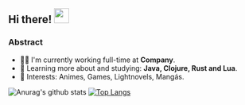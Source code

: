 ## Hi there! <img src="https://raw.githubusercontent.com/iampavangandhi/iampavangandhi/master/gifs/Hi.gif" width="30px"></h2>
### Abstract

- 👨‍💻 I'm currently working full-time at **Company**.
- 🌱 Learning more about and studying: **Java, Clojure, Rust and Lua**.
- 💙 Interests: Animes, Games, Lightnovels, Mangás.

![Anurag's github stats](https://github-readme-stats.vercel.app/api?username=maxpdr96&show_icons=true&theme=dracula)
[![Top Langs](https://github-readme-stats.vercel.app/api/top-langs/?username=maxpdr96&layout=compact&langs_count=5&hide=CSS,html&theme=dracula)](https://github.com/maxpdr96/github-readme-stats)


<!--
**maxpdr96/maxpdr96** is a ✨ _special_ ✨ repository because its `README.md` (this file) appears on your GitHub profile.

Here are some ideas to get you started:

- 🔭 I’m currently working on ...
- 🌱 I’m currently learning ...
- 👯 I’m looking to collaborate on ...
- 🤔 I’m looking for help with ...
- 💬 Ask me about ...
- 📫 How to reach me: ...
- 😄 Pronouns: ...
- ⚡ Fun fact: ...
-->
